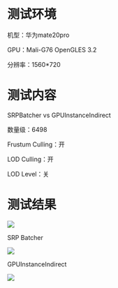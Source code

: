 # 测试环境
机型：华为mate20pro

GPU：Mali-G76 OpenGLES 3.2

分辨率：1560*720

# 测试内容
SRPBatcher vs GPUInstanceIndirect

数量级：6498

Frustum Culling：开

LOD Culling：开

LOD Level：关

# 测试结果
![](https://cdn.nlark.com/yuque/0/2024/png/46064633/1725527442974-d0fc0803-2c1c-4813-8d20-ee9596be009a.png)

SRP Batcher

![](https://cdn.nlark.com/yuque/0/2024/png/46064633/1725528029396-67a74ac5-3e09-415d-b263-7c63b3e054eb.png)

GPUInstanceIndirect

![](https://cdn.nlark.com/yuque/0/2024/png/46064633/1725528051162-e3f85fcd-78fb-44df-8e18-126c4406242c.png)

